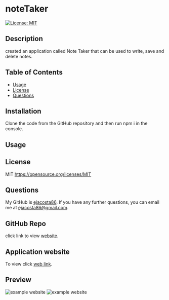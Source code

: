 # noteTaker
[![License: MIT](https://img.shields.io/badge/License-MIT-yellow.svg)](https://opensource.org/licenses/MIT)
   
## Description
created an application called Note Taker that can be used to write, save and delete notes.

## Table of Contents
- [Usage](#usage)
- [License](#license)
- [Questions](#questions)

## Installation 
Clone the code from the GitHub repository and then run npm i in the console.
    
## Usage 



## License 
MIT
https://opensource.org/licenses/MIT


## Questions
    
My GitHub is [ejacosta86](https://github.com/ejacosta86).
If you have any further questions, you can email me at ejacosta86@gmail.com.

## GitHub Repo
click link to view [website]().

## Application website
To view click [web link]().

## Preview
![example website]()
![example website]()